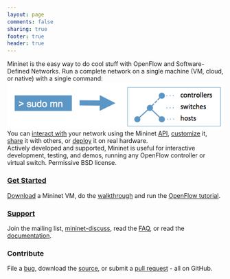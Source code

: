 ```yaml
---
layout: page
comments: false
sharing: true
footer: true
header: true
---
```

<div class="frontpageparagraph">
Mininet is the easy way to do cool stuff with OpenFlow and Software-Defined Networks.
Run a complete network on a single machine (VM, cloud, or native) with a single command:
</div>

<div class="frontpagediagram">
<img src="images/frontpage_diagram.png">
</div>

<div class="frontpageparagraph">
You can <a href="sample-workflow#Interacting_with_a_Network">interact with</a>
your network using the Mininet
<a href="/api/hierarchy.html">API</a>,
<a href="sample-workflow#Customizing_a_Network">customize</a> it,
<a href="sample-workflow#Sharing_a_Network">share</a> it with others,
or
<a href="sample-workflow#Running_on_Hardware">deploy</a>
 it on real hardware.
</div>

<div class="frontpageparagraph">
Actively developed and supported, Mininet is useful for interactive development, testing, and demos, running any OpenFlow controller or virtual switch.  Permissive BSD license.
</div>

<div class="frontpagebutton">
<div class="buttontitle"><h3><a href="download">Get Started</a></h3></div>
<div class="buttontext">
<p>
<!-- No video yet!
Watch the intro video,
-->
<a href="download">Download</a> a Mininet VM,
do the <a href="walkthrough" title="Walkthrough">walkthrough</a>
and run the <a href="http://www.openflow.org/wk/index.php/OpenFlow_Tutorial" title="Title">OpenFlow tutorial</a>.
</p>
</div>
</div>

<div class="frontpagebutton">
<div class="buttontitle"><h3><a href="support">Support</a></h3></div>
<div class="buttontext">
<p>
Join the mailing list, <a href="https://mailman.stanford.edu/mailman/alt/members?list=mininet-discuss">mininet-discuss</a>, read the
<a href="https://github.com/mininet/mininet/wiki/FAQ">FAQ</a>, or read the
<a href="https://github.com/mininet/mininet/wiki/Documentation">documentation</a>.
</p>
</div>
</div>

<div class="frontpagebutton">
<div class="buttontitle"><h3>Contribute</h3></div>
<div class="buttontext">
<p>
File a <a href="https://github.com/mininet/mininet/issues?milestone=1&state=open">bug</a>, download the <a href="https://github.com/mininet/mininet">source</a>, or submit a <a href="https://github.com/mininet/mininet/pulls">pull request</a> - all on GitHub.
</p>
</div>
</div>
